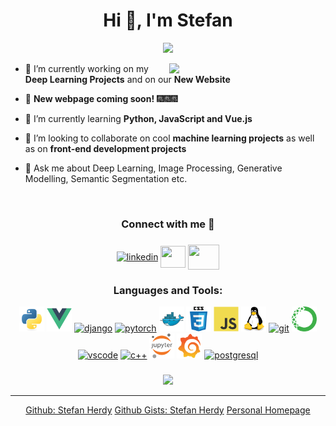 
<!--
**stefanherdy/stefanherdy** is a ✨ _special_ ✨ repository because its `README.md` (this file) appears on your GitHub profile.

Here are some ideas to get you started:

- 🔭 I’m currently working on ...
- 🌱 I’m currently learning ...
- 👯 I’m looking to collaborate on ...
- 🤔 I’m looking for help with ...
- 💬 Ask me about ...
- 📫 How to reach me: ...
- 😄 Pronouns: ...
- ⚡ Fun fact: ...
-->
<h1 align="center">Hi 👋, I'm Stefan </h1>
<!-- <h3 align="center">A passionate Python and Front-End developer from Austria </h3> -->

<p align="center">
  <a href="https://github.com/DenverCoder1/readme-typing-svg"><img src="https://readme-typing-svg.herokuapp.com?font=Time+New+Roman&color=%23C8BE25&size=25&center=true&vCenter=true&width=600&height=100&lines=Software+Engineer;Data+Scientist;Machine+Learning+Engineer;Front+End+Developer;Passionate+Software+Developer;Always+learning+new+things"></a>
</p>

<picture> <img align="right" src="https://github.com/7oSkaaa/7oSkaaa/blob/main/Images/Right_Side.gif?raw=true" width = 250px></picture>

- 🔭 I’m currently working on my **Deep Learning Projects** and on our **New Website**

- 🚀 **New webpage coming soon!** 🎆🎆🎆

- 🌱 I’m currently learning **Python, JavaScript and Vue.js**

- 👯 I’m looking to collaborate on cool **machine learning projects** as well as on **front-end development projects**


- 💬 Ask me about Deep Learning, Image Processing, Generative Modelling, Semantic Segmentation etc.

<br>
<h3 align="center">Connect with me 🤝 </h3>
<h3 ></h3>
<p align="center">
  <a href="https://www.linkedin.com/in/stefan-herdy/" target="blank">
     <img align="center" src="https://user-images.githubusercontent.com/88904952/234979284-68c11d7f-1acc-4f0c-ac78-044e1037d7b0.png" alt="linkedin" height="40" width="40" /></a>
  <a href = "mailto: stefan.herdy@uni-graz.at">
     <img align="center" src="https://seeklogo.com/images/G/gmail-new-2020-logo-32DBE11BB4-seeklogo.com.png" height="35" width="40" /></a>
  <a href = "https://medium.com/@stefan.herdy">
     <img align= 'center' src="https://raw.githubusercontent.com/rahulbanerjee26/githubAboutMeGenerator/main/icons/medium.svg" height="40" width="50"/></a> </p>

<h3 ></h3>
<h3 align="center">Languages and Tools:</h3>
<p align="center">
  <a href="https://www.python.org" target="_blank"> 
    <img src="https://raw.githubusercontent.com/devicons/devicon/master/icons/python/python-original.svg" alt="python" width="40" height="40"/></a>  
  <a href="https://www.vuejs.org" target="_blank"> 
    <img src="https://raw.githubusercontent.com/devicons/devicon/master/icons/vuejs/vuejs-original.svg" alt="vue" width="40" height="40"/></a>  
  <a href="https://www.djangoproject.com/" target="_blank"> 
    <img src="https://cdn.jsdelivr.net/gh/devicons/devicon/icons/django/django-plain.svg" alt="django" width="40" height="40"/></a>
  <a href="https://www.pytorch.org/" target="_blank"> 
    <img src="https://cdn.jsdelivr.net/gh/devicons/devicon/icons/pytorch/pytorch-original.svg" alt="pytorch" width="40" height="40"/></a>  
  <a href="https://www.docker.com" target="_blank"> 
    <img src="https://raw.githubusercontent.com/devicons/devicon/master/icons/docker/docker-original.svg" alt="docker" width="40" height="40"/></a>  
  <a href="https://www.w3schools.com/css/" target="_blank"> 
    <img src="https://raw.githubusercontent.com/devicons/devicon/master/icons/css3/css3-original-wordmark.svg" alt="css3" width="40" height="40"/></a>
  <a href="https://developer.mozilla.org/en-US/docs/Web/JavaScript" target="_blank"> 
    <img src="https://raw.githubusercontent.com/devicons/devicon/master/icons/javascript/javascript-original.svg" alt="javascript" width="40" height="40"/></a> 
  <a href="https://www.linux.org/" target="_blank"> 
    <img src="https://raw.githubusercontent.com/devicons/devicon/master/icons/linux/linux-original.svg" alt="linux" width="40" height="40"/></a> 
  <a href="https://git-scm.com/" target="_blank"> 
    <img src="https://www.vectorlogo.zone/logos/git-scm/git-scm-icon.svg" alt="git" width="40" height="40"/></a>
  <a href="https://www.anaconda.com/" target="_blank"> 
    <img src="https://raw.githubusercontent.com/devicons/devicon/master/icons/anaconda/anaconda-original.svg" alt="anaconda" width="40" height="40"/></a> 
  <a href="https://www.code.visualstudio.com/" target="_blank"> 
    <img src="https://img.icons8.com/fluent/48/000000/visual-studio-code-2019.png" alt="vscode" width="40" height="40"/></a> 
  <a href="https://www.cplusplus.com/" target="_blank"> 
    <img src="https://img.icons8.com/color/48/000000/c-plus-plus-logo.png" alt="c++" width="40" height="40"/></a> 
  <a href="https://www.jupyter.org/" target="_blank"> 
    <img src="https://raw.githubusercontent.com/github/explore/80688e429a7d4ef2fca1e82350fe8e3517d3494d/topics/jupyter-notebook/jupyter-notebook.png" alt="jupyter" width="40" height="40"/></a> 
  <a href="https://www.grafana.com/" target="_blank"> 
    <img src="https://raw.githubusercontent.com/devicons/devicon/master/icons/grafana/grafana-original.svg" alt="grafana" width="40" height="40"/></a>
  <a href="https://www.postgresql.org/" target="_blank"> 
    <img src="https://cdn.jsdelivr.net/gh/devicons/devicon/icons/postgresql/postgresql-original-wordmark.svg" alt="postgresql" width="40" height="40"/></a>
</p>
<h3 ></h3>

<p align="center">
  <img src="https://stats-110djwe1l-stefans-projects-4d738610.vercel.app/api/top-langs/?username=stefanherdy&theme=dark&layout=compact&langs_count=8" />
</p>

------
<p align="center">
<a href="https://github.com/stefanherdy">Github: Stefan Herdy</a>
<a href="https://gist.github.com/stefanherdy">Github Gists: Stefan Herdy</a>
<a href="https://stefanherdy.github.io">Personal Homepage</a>
</p>


